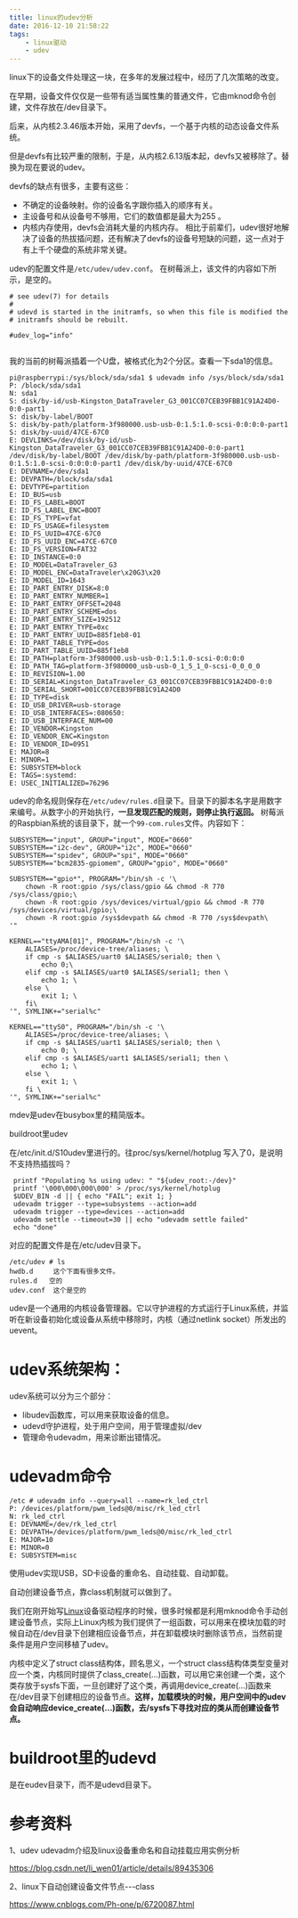 ```yaml
---
title: linux的udev分析
date: 2016-12-10 21:58:22
tags:
	- linux驱动
	- udev
---
```

linux下的设备文件处理这一块，在多年的发展过程中，经历了几次策略的改变。

在早期，设备文件仅仅是一些带有适当属性集的普通文件，它由mknod命令创建，文件存放在/dev目录下。

后来，从内核2.3.46版本开始，采用了devfs，一个基于内核的动态设备文件系统。

但是devfs有比较严重的限制，于是，从内核2.6.13版本起，devfs又被移除了。替换为现在要说的udev。

devfs的缺点有很多，主要有这些：

* 不确定的设备映射。你的设备名字跟你插入的顺序有关。
* 主设备号和从设备号不够用，它们的数值都是最大为255 。
* 内核内存使用，devfs会消耗大量的内核内存。
相比于前辈们，udev很好地解决了设备的热拔插问题，还有解决了devfs的设备号短缺的问题，这一点对于有上千个硬盘的系统非常关键。

udev的配置文件是`/etc/udev/udev.conf`。
在树莓派上，该文件的内容如下所示，是空的。

```
# see udev(7) for details
#
# udevd is started in the initramfs, so when this file is modified the
# initramfs should be rebuilt.

#udev_log="info"
                                                                         
```
我的当前的树莓派插着一个U盘，被格式化为2个分区。查看一下sda1的信息。
```
pi@raspberrypi:/sys/block/sda/sda1 $ udevadm info /sys/block/sda/sda1 
P: /block/sda/sda1
N: sda1
S: disk/by-id/usb-Kingston_DataTraveler_G3_001CC07CEB39FBB1C91A24D0-0:0-part1
S: disk/by-label/BOOT
S: disk/by-path/platform-3f980000.usb-usb-0:1.5:1.0-scsi-0:0:0:0-part1
S: disk/by-uuid/47CE-67C0
E: DEVLINKS=/dev/disk/by-id/usb-Kingston_DataTraveler_G3_001CC07CEB39FBB1C91A24D0-0:0-part1 /dev/disk/by-label/BOOT /dev/disk/by-path/platform-3f980000.usb-usb-0:1.5:1.0-scsi-0:0:0:0-part1 /dev/disk/by-uuid/47CE-67C0
E: DEVNAME=/dev/sda1
E: DEVPATH=/block/sda/sda1
E: DEVTYPE=partition
E: ID_BUS=usb
E: ID_FS_LABEL=BOOT
E: ID_FS_LABEL_ENC=BOOT
E: ID_FS_TYPE=vfat
E: ID_FS_USAGE=filesystem
E: ID_FS_UUID=47CE-67C0
E: ID_FS_UUID_ENC=47CE-67C0
E: ID_FS_VERSION=FAT32
E: ID_INSTANCE=0:0
E: ID_MODEL=DataTraveler_G3
E: ID_MODEL_ENC=DataTraveler\x20G3\x20
E: ID_MODEL_ID=1643
E: ID_PART_ENTRY_DISK=8:0
E: ID_PART_ENTRY_NUMBER=1
E: ID_PART_ENTRY_OFFSET=2048
E: ID_PART_ENTRY_SCHEME=dos
E: ID_PART_ENTRY_SIZE=192512
E: ID_PART_ENTRY_TYPE=0xc
E: ID_PART_ENTRY_UUID=885f1eb8-01
E: ID_PART_TABLE_TYPE=dos
E: ID_PART_TABLE_UUID=885f1eb8
E: ID_PATH=platform-3f980000.usb-usb-0:1.5:1.0-scsi-0:0:0:0
E: ID_PATH_TAG=platform-3f980000_usb-usb-0_1_5_1_0-scsi-0_0_0_0
E: ID_REVISION=1.00
E: ID_SERIAL=Kingston_DataTraveler_G3_001CC07CEB39FBB1C91A24D0-0:0
E: ID_SERIAL_SHORT=001CC07CEB39FBB1C91A24D0
E: ID_TYPE=disk
E: ID_USB_DRIVER=usb-storage
E: ID_USB_INTERFACES=:080650:
E: ID_USB_INTERFACE_NUM=00
E: ID_VENDOR=Kingston
E: ID_VENDOR_ENC=Kingston
E: ID_VENDOR_ID=0951
E: MAJOR=8
E: MINOR=1
E: SUBSYSTEM=block
E: TAGS=:systemd:
E: USEC_INITIALIZED=76296
```

udev的命名规则保存在`/etc/udev/rules.d`目录下。目录下的脚本名字是用数字来编号。从数字小的开始执行，**一旦发现匹配的规则，则停止执行返回。**
树莓派的Raspbian系统的该目录下，就一个`99-com.rules`文件。内容如下：

```
SUBSYSTEM=="input", GROUP="input", MODE="0660"
SUBSYSTEM=="i2c-dev", GROUP="i2c", MODE="0660"
SUBSYSTEM=="spidev", GROUP="spi", MODE="0660"
SUBSYSTEM=="bcm2835-gpiomem", GROUP="gpio", MODE="0660"

SUBSYSTEM=="gpio*", PROGRAM="/bin/sh -c '\
    chown -R root:gpio /sys/class/gpio && chmod -R 770 /sys/class/gpio;\
    chown -R root:gpio /sys/devices/virtual/gpio && chmod -R 770 /sys/devices/virtual/gpio;\
    chown -R root:gpio /sys$devpath && chmod -R 770 /sys$devpath\
'"

KERNEL=="ttyAMA[01]", PROGRAM="/bin/sh -c '\
    ALIASES=/proc/device-tree/aliases; \
    if cmp -s $ALIASES/uart0 $ALIASES/serial0; then \
        echo 0;\
    elif cmp -s $ALIASES/uart0 $ALIASES/serial1; then \
        echo 1; \
    else \
        exit 1; \
    fi\
'", SYMLINK+="serial%c"

KERNEL=="ttyS0", PROGRAM="/bin/sh -c '\
    ALIASES=/proc/device-tree/aliases; \
    if cmp -s $ALIASES/uart1 $ALIASES/serial0; then \
        echo 0; \
    elif cmp -s $ALIASES/uart1 $ALIASES/serial1; then \
        echo 1; \
    else \
        exit 1; \
    fi \
'", SYMLINK+="serial%c"
```

mdev是udev在busybox里的精简版本。



buildroot里udev

在/etc/init.d/S10udev里进行的。往proc/sys/kernel/hotplug   写入了0，是说明不支持热插拔吗？

```
 printf "Populating %s using udev: " "${udev_root:-/dev}"      
 printf '\000\000\000\000' > /proc/sys/kernel/hotplug          
 $UDEV_BIN -d || { echo "FAIL"; exit 1; }                      
 udevadm trigger --type=subsystems --action=add                
 udevadm trigger --type=devices --action=add                   
 udevadm settle --timeout=30 || echo "udevadm settle failed"   
 echo "done"                                                   
```

对应的配置文件是在/etc/udev目录下。

```
/etc/udev # ls                   
hwdb.d     这个下面有很多文件。
rules.d   空的
udev.conf  这个是空的
```



udev是一个通用的内核设备管理器。它以守护进程的方式运行于Linux系统，并监听在新设备初始化或设备从系统中移除时，内核（通过netlink socket）所发出的uevent。

# udev系统架构：

udev系统可以分为三个部分：

- libudev函数库，可以用来获取设备的信息。
- udevd守护进程，处于用户空间，用于管理虚拟/dev
- 管理命令udevadm，用来诊断出错情况。



# udevadm命令



```
/etc # udevadm info --query=all --name=rk_led_ctrl       
P: /devices/platform/pwm_leds@0/misc/rk_led_ctrl         
N: rk_led_ctrl                                           
E: DEVNAME=/dev/rk_led_ctrl                              
E: DEVPATH=/devices/platform/pwm_leds@0/misc/rk_led_ctrl 
E: MAJOR=10                                              
E: MINOR=0                                               
E: SUBSYSTEM=misc                                        
```



使用udev实现USB，SD卡设备的重命名、自动挂载、自动卸载。



自动创建设备节点，靠class机制就可以做到了。

我们在刚开始写[Linux](http://lib.csdn.net/base/linux)设备驱动程序的时候，很多时候都是利用mknod命令手动创建设备节点，实际上Linux内核为我们提供了一组函数，可以用来在模块加载的时候自动在/dev目录下创建相应设备节点，并在卸载模块时删除该节点，当然前提条件是用户空间移植了udev。



内核中定义了struct class结构体，顾名思义，一个struct class结构体类型变量对应一个类，内核同时提供了class_create(…)函数，可以用它来创建一个类，这个类存放于sysfs下面，一旦创建好了这个类，再调用device_create(…)函数来在/dev目录下创建相应的设备节点。**这样，加载模块的时候，用户空间中的udev会自动响应device_create(…)函数，去/sysfs下寻找对应的类从而创建设备节点。**



# buildroot里的udevd

是在eudev目录下，而不是udevd目录下。



# 参考资料

1、udev udevadm介绍及linux设备重命名和自动挂载应用实例分析

https://blog.csdn.net/li_wen01/article/details/89435306

2、linux下自动创建设备文件节点---class

https://www.cnblogs.com/Ph-one/p/6720087.html